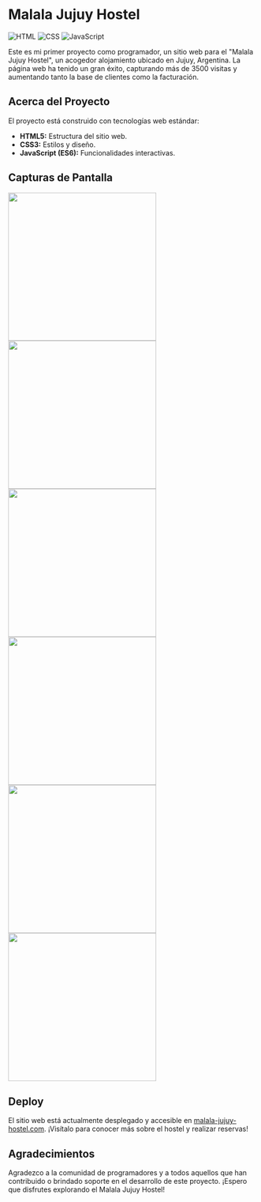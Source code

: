 # Malala Jujuy Hostel

![HTML](https://img.shields.io/badge/HTML-5-orange?style=flat&logo=html5)
![CSS](https://img.shields.io/badge/CSS-3-blue?style=flat&logo=css3)
![JavaScript](https://img.shields.io/badge/JavaScript-ES6-yellow?style=flat&logo=javascript)

Este es mi primer proyecto como programador, un sitio web para el "Malala Jujuy Hostel", un acogedor alojamiento ubicado en Jujuy, Argentina. La página web ha tenido un gran éxito, capturando más de 3500 visitas y aumentando tanto la base de clientes como la facturación. 

## Acerca del Proyecto

El proyecto está construido con tecnologías web estándar:

- **HTML5:** Estructura del sitio web.
- **CSS3:** Estilos y diseño.
- **JavaScript (ES6):** Funcionalidades interactivas.

## Capturas de Pantalla
<div style="displey:flex; flex-direction:row;">
<img width="300px" src="https://malalajujuyhostel.com/imagenes/living.jpg"/>
<img width="300px" src="https://malalajujuyhostel.com/imagenes/living.jpg"/>
<img width="300px" src="https://malalajujuyhostel.com/imagenes/living.jpg"/>
<img width="300px" src="https://malalajujuyhostel.com/imagenes/living.jpg"/>
<img width="300px" src="https://malalajujuyhostel.com/imagenes/living.jpg"/>
<img width="300px" src="https://malalajujuyhostel.com/imagenes/living.jpg"/>
</div>


## Deploy

El sitio web está actualmente desplegado y accesible en [malala-jujuy-hostel.com](https://www.malalajujuyhostel.com). ¡Visítalo para conocer más sobre el hostel y realizar reservas!

## Agradecimientos

Agradezco a la comunidad de programadores y a todos aquellos que han contribuido o brindado soporte en el desarrollo de este proyecto. ¡Espero que disfrutes explorando el Malala Jujuy Hostel!
